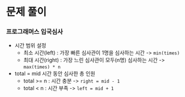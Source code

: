 # 문제 풀이

### 프로그래머스 입국심사

- 시간 범위 설정
    - 최소 시간(left) : 가장 빠른 심사관이 1명을 심사하는 시간 -> `min(times)`
    - 최대 시간(right) : 가장 느린 심사관이 모두(n명) 심사하는 시간 -> `max(times) * n`
- total = mid 시간 동안 심사한 총 인원
    - total >= n : 시간 충분 -> `right = mid - 1`
    - total < n : 시간 부족 -> `left = mid + 1`